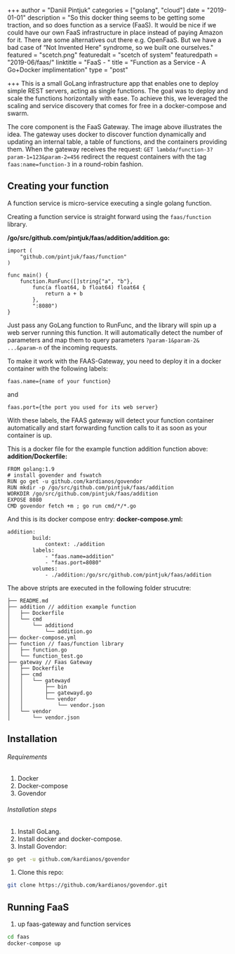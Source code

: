 +++
author = "Daniil Pintjuk"
categories = ["golang", "cloud"]
date = "2019-01-01"
description = "So this docker thing seems to be getting some traction, and so does function as a service (FaaS). It would be nice if we could have our own FaaS infrastructure in place instead of paying Amazon for it. There are some alternatives out there e.g. OpenFaaS. But we have a bad case of “Not Invented Here” syndrome, so we built one ourselves."
featured = "scetch.png"
featuredalt = "scetch of system"
featuredpath = "2019-06/faas/"
linktitle = "FaaS - "
title = "Function as a Service - A Go+Docker implimentation"
type = "post"

+++
This is a small GoLang infrastructure app that enables one to deploy simple REST servers, acting as single functions. The goal was to deploy and scale the functions horizontally with ease. To achieve this, we leveraged the scaling and service discovery that comes for free in a docker-compose and swarm.

The core component is the FaaS Gateway. The image above illustrates the idea. The gateway uses docker to discover function dynamically and updating an internal table, a table of functions, and the containers providing them.  When the gateway receives the request: `GET lambda/function-3?param-1=123&param-2=456` redirect the request containers with the tag `faas:name=function-3` in a round-robin fashion.

## Creating your function

A function service is micro-service executing a single golang function.

Creating a function service is straight forward using the `faas/function` library.

**/go/src/github.com/pintjuk/faas/addition/addition.go:**

``` golang
import (
    "github.com/pintjuk/faas/function"
)

func main() {
    function.RunFunc([]string{"a", "b"},
        func(a float64, b float64) float64 {
            return a + b
        },
        ":8080")
}
```

Just pass any GoLang function to RunFunc, and the library will spin up a web server running this function. It will automatically detect the number of parameters and map them to query parameters `?param-1&param-2& ...&param-n` of the incoming requests.

To make it work with the FAAS-Gateway, you need to deploy it in a docker container with the following labels:

``` 
faas.name={name of your function}
```

and

``` 
faas.port={the port you used for its web server}
```

With these labels, the FAAS gateway will detect your function container automatically and start forwarding function calls to it as soon as your container is up.

This is a docker file for the example function addition function above:
**addition/Dockerfile:**
```docker
FROM golang:1.9
# install govender and fswatch
RUN go get -u github.com/kardianos/govendor
RUN mkdir -p /go/src/github.com/pintjuk/faas/addition
WORKDIR /go/src/github.com/pintjuk/faas/addition
EXPOSE 8080
CMD govendor fetch +m ; go run cmd/*/*.go
```

And this is its docker compose entry:
**docker-compose.yml:**
```docker-compose
addition:
        build:
            context: ./addition
        labels:
            - "faas.name=addition"
            - "faas.port=8080"
        volumes:
            - ./addition:/go/src/github.com/pintjuk/faas/addition
```

The above stripts are executed in the following folder strucutre:
```
├── README.md
├── addition // addition example function
│   ├── Dockerfile
│   └── cmd
│       └── additiond
│           └── addition.go
├── docker-compose.yml 
├── function // faas/function library
│   ├── function.go
│   └── function_test.go
├── gateway // Faas Gateway
│   ├── Dockerfile
│   ├── cmd
│   │   └── gatewayd
│   │       ├── bin
│   │       ├── gatewayd.go
│   │       └── vendor
│   │           └── vendor.json
│   └── vendor
│       └── vendor.json
```
## Installation

###### Requirements

1. Docker
2. Docker-compose
3. Govendor

###### Installation steps

1. Install GoLang.
2. Install docker and docker-compose.
3. Install Govendor:

``` bash
go get -u github.com/kardianos/govendor
```

1. Clone this repo:

``` bash
git clone https://github.com/kardianos/govendor.git
```

## Running FaaS

1. up faas-gateway and function services

``` bash
cd faas
docker-compose up
```